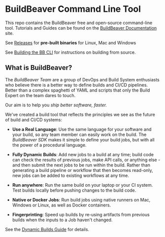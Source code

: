 # BuildBeaver Command Line Tool

This repo contains the BuildBeaver free and open-source command-line tool.
Tutorials and Guides can be found on the [BuildBeaver Documentation](https://buildbeaver.github.io/) site.

See [Releases](https://github.com/buildbeaver/bb-cli/releases) for **pre-built binaries** for Linux, Mac and Windows

See [Building the BB CLI](building-bb-cli.md) for instructions on building from source.

## What is BuildBeaver?

The *BuildBeaver Team* are a group of DevOps and Build System enthusiasts who believe there is a better way to
define builds and CI/CD pipelines. Better than a complex spaghetti of YAML and scripts that only the Build Expert
on the team dares to touch.

Our aim is to help you *ship better software, faster.*

We've created a build tool that reflects the principles we see as the future of build and CI/CD systems:

- **Use a Real Language**: Use the same language for your software and your build, so any team member can easily
  work on the build. The *BuildBeaver SDK* makes it simple to define your build jobs, but with all the power of a
  procedural language.

- **Fully Dynamic Builds**: Add new jobs to a build at any time; build code can check the results of previous jobs,
  make API calls, or anything else - and then submit the next jobs to be run within the build. Rather than generating
  a build pipeline or workflow that then becomes read-only, new jobs can be added to existing workflows at any time.

- **Run anywhere**: Run the same build on your laptop or your CI system. Test builds locally before pushing changes
  to the build code.

- **Native or Docker Jobs**: Run build jobs using native runners on Mac, Windows or Linux, as well as
  Docker containers.

- **Fingerprinting**: Speed up builds by re-using artifacts from previous builds when the inputs to a Job haven't
  changed.

See the [Dynamic Builds Guide](https://buildbeaver.github.io/docs/category/guide-to-dynamic-builds) for details.

